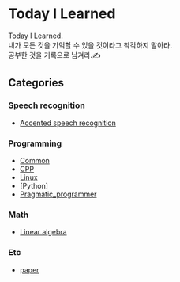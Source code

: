 # Today I Learned
Today I Learned.  
내가 모든 것을 기억할 수 있을 것이라고 착각하지 말아라.  
공부한 것을 기록으로 남겨라.✍
## Categories
### Speech recognition
- [Accented speech recognition](https://github.com/biscayan/TIL/tree/master/Speech%20recognition/Accented%20speech%20recognition)
### Programming
- [Common](https://github.com/biscayan/TIL/tree/master/Programming/Common)
- [CPP](https://github.com/biscayan/TIL/tree/master/Programming/CPP)
- [Linux](https://github.com/biscayan/TIL/tree/master/Programming/Linux)
- [Python]
- [Pragmatic_programmer](https://github.com/biscayan/TIL/tree/master/Programming/Pragmatic_programmer)
### Math
- [Linear algebra](https://github.com/biscayan/TIL/tree/master/Math/Linear%20algebra)
### Etc
- [paper](https://github.com/biscayan/TIL/blob/master/Etc/paper.md)